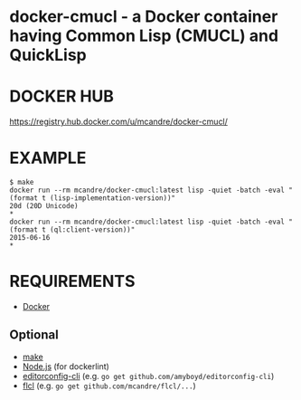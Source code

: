 # docker-cmucl - a Docker container having Common Lisp (CMUCL) and QuickLisp

# DOCKER HUB

https://registry.hub.docker.com/u/mcandre/docker-cmucl/

# EXAMPLE

```
$ make
docker run --rm mcandre/docker-cmucl:latest lisp -quiet -batch -eval "(format t (lisp-implementation-version))"
20d (20D Unicode)
*
docker run --rm mcandre/docker-cmucl:latest lisp -quiet -batch -eval "(format t (ql:client-version))"
2015-06-16
*
```

# REQUIREMENTS

* [Docker](https://www.docker.com/)

## Optional

* [make](http://www.gnu.org/software/make/)
* [Node.js](https://nodejs.org/en/) (for dockerlint)
* [editorconfig-cli](https://github.com/amyboyd/editorconfig-cli) (e.g. `go get github.com/amyboyd/editorconfig-cli`)
* [flcl](https://github.com/mcandre/flcl) (e.g. `go get github.com/mcandre/flcl/...`)
